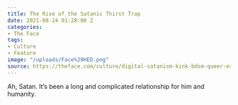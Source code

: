 ```yaml
---
title: The Rise of the Satanic Thirst Trap
date: 2021-08-24 01:28:00 Z
categories:
- The Face
tags:
- Culture
- Feature
image: "/uploads/Face%20HED.png"
source: https://theface.com/culture/digital-satanism-kink-bdsm-queer-erotica-tumblr
---
```


Ah, Satan. It’s been a long and complicated relationship for him and humanity.